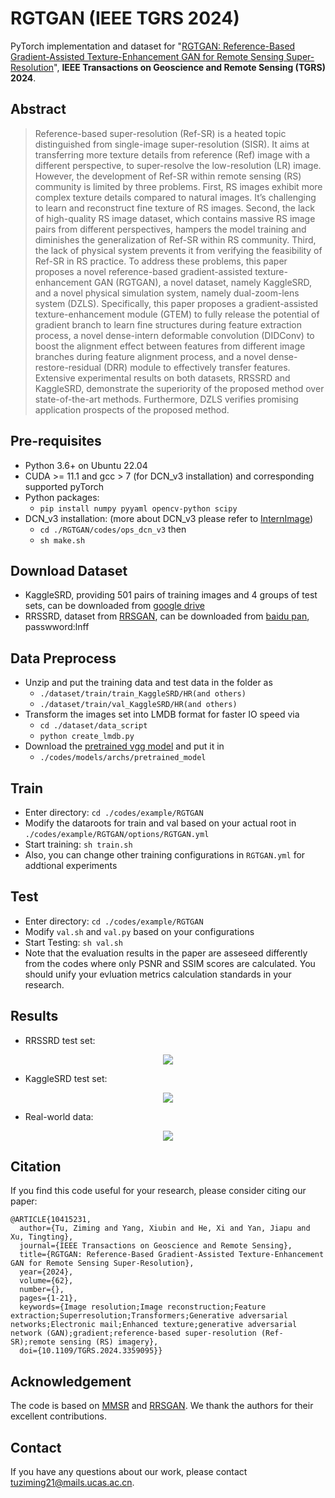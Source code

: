# RGTGAN (IEEE TGRS 2024)
PyTorch implementation and dataset for "[RGTGAN: Reference-Based Gradient-Assisted Texture-Enhancement GAN for Remote Sensing Super-Resolution](https://doi.org/10.1109/tgrs.2024.3359095)", **IEEE Transactions on Geoscience and Remote Sensing (TGRS) 2024**.

## Abstract
> Reference-based super-resolution (Ref-SR) is a heated topic distinguished from single-image super-resolution (SISR). It aims at transferring more texture details from reference (Ref) image with a different perspective, to super-resolve the low-resolution (LR) image. However, the development of Ref-SR within remote sensing (RS) community is limited by three problems. First, RS images exhibit more complex texture details compared to natural images. It’s challenging to learn and reconstruct fine texture of RS images. Second, the lack of high-quality RS image dataset, which contains massive RS image pairs from different perspectives, hampers the model training and diminishes the generalization of Ref-SR within RS community. Third, the lack of physical system prevents it from verifying the feasibility of Ref-SR in RS practice. To address these problems, this paper proposes a novel reference-based gradient-assisted texture-enhancement GAN (RGTGAN), a novel dataset, namely KaggleSRD, and a novel physical simulation system, namely dual-zoom-lens system (DZLS). Specifically, this paper proposes a gradient-assisted texture-enhancement module (GTEM) to fully release the potential of gradient branch to learn fine structures during feature extraction process, a novel dense-intern deformable convolution (DIDConv) to boost the alignment effect between features from different image branches during feature alignment process, and a novel dense-restore-residual (DRR) module to effectively transfer features. Extensive experimental results on both datasets, RRSSRD and KaggleSRD, demonstrate the superiority of the proposed method over state-of-the-art methods. Furthermore, DZLS verifies promising application prospects of the proposed method.

## Pre-requisites
- Python 3.6+ on Ubuntu 22.04
- CUDA >= 11.1 and gcc > 7 (for DCN_v3 installation) and corresponding supported pyTorch
- Python packages:
  - ```pip install numpy pyyaml opencv-python scipy```
- DCN_v3 installation: (more about DCN_v3 please refer to [InternImage](https://github.com/OpenGVLab/InternImage))
  - `cd ./RGTGAN/codes/ops_dcn_v3` then 
  - `sh make.sh`

## Download Dataset
- KaggleSRD, providing 501 pairs of training images and 4 groups of test sets, can be downloaded from [google drive](https://drive.google.com/file/d/1GfcPBMmpc7Rmj-FPVW93mv3GGqBzoMFn/view?usp=drive_link)
- RRSSRD, dataset from [RRSGAN](https://github.com/dongrunmin/RRSGAN), can be downloaded from [baidu pan](https://pan.baidu.com/share/init?surl=M5HAlb9DqO5IOWQexETFaw), passwword:lnff

## Data Preprocess
- Unzip and put the training data and test data in the folder as
  - `./dataset/train/train_KaggleSRD/HR(and others)`
  - `./dataset/train/val_KaggleSRD/HR(and others)`
- Transform the images set into LMDB format for faster IO speed via
  - `cd ./dataset/data_script`
  - `python create_lmdb.py`
- Download the [pretrained vgg model](https://download.pytorch.org/models/vgg19-dcbb9e9d.pth) and put it in
  - `./codes/models/archs/pretrained_model`

## Train
- Enter directory: `cd ./codes/example/RGTGAN`
- Modify the dataroots for train and val based on your actual root in `./codes/example/RGTGAN/options/RGTGAN.yml`
- Start training: `sh train.sh`
- Also, you can change other training configurations in `RGTGAN.yml` for addtional experiments

## Test
- Enter directory: `cd ./codes/example/RGTGAN`
- Modify `val.sh` and `val.py` based on your configurations
- Start Testing: `sh val.sh`
- Note that the evaluation results in the paper are asseseed differently from the codes where only PSNR and SSIM scores are calculated. You should unify your evluation metrics calculation standards in your research.

## Results
- RRSSRD test set:
<p align="center">
  <img src="figures/Fig10.jpg">

- KaggleSRD test set:
<p align="center">
  <img src="figures/Fig11.jpg">

- Real-world data:
<p align="center">
  <img src="figures/Fig12.jpg">

</p>

## Citation
If you find this code useful for your research, please consider citing our paper:
``````
@ARTICLE{10415231,
  author={Tu, Ziming and Yang, Xiubin and He, Xi and Yan, Jiapu and Xu, Tingting},
  journal={IEEE Transactions on Geoscience and Remote Sensing}, 
  title={RGTGAN: Reference-Based Gradient-Assisted Texture-Enhancement GAN for Remote Sensing Super-Resolution}, 
  year={2024},
  volume={62},
  number={},
  pages={1-21},
  keywords={Image resolution;Image reconstruction;Feature extraction;Superresolution;Transformers;Generative adversarial networks;Electronic mail;Enhanced texture;generative adversarial network (GAN);gradient;reference-based super-resolution (Ref-SR);remote sensing (RS) imagery},
  doi={10.1109/TGRS.2024.3359095}}
``````


## Acknowledgement
The code is based on [MMSR](https://github.com/open-mmlab/mmagic) and [RRSGAN](https://github.com/dongrunmin/RRSGAN). We thank the authors for their excellent contributions.


## Contact
If you have any questions about our work, please contact [tuziming21@mails.ucas.ac.cn](tuziming21@mails.ucas.ac.cn).
